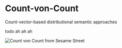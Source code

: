 # Count-von-Count
Count-vector-based distributional semantic approaches

todo ah ah ah

![Count von Count from Sesame Street](https://upload.wikimedia.org/wikipedia/en/thumb/2/29/Count_von_Count_kneeling.png/200px-Count_von_Count_kneeling.png)
